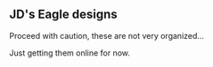 ## JD's Eagle designs

Proceed with caution, these are not very organized...

Just getting them online for now.
